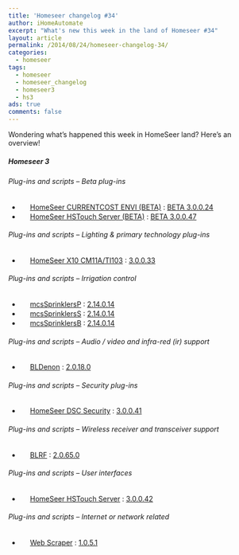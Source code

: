 ```yaml
---
title: 'Homeseer changelog #34'
author: iHomeAutomate
excerpt: "What's new this week in the land of Homeseer #34"
layout: article
permalink: /2014/08/24/homeseer-changelog-34/
categories:
  - homeseer
tags:
  - homeseer
  - homeseer_changelog
  - homeseer3
  - hs3
ads: true
comments: false  
---
```

Wondering what&#8217;s happened this week in HomeSeer land? Here&#8217;s an overview!

##### Homeseer 3

###### Plug-ins and scripts &#8211; Beta plug-ins

  * <img src="http://homeseer.com/updates3/icons/Plug-In.gif" width="16" height="16" /> [HomeSeer CURRENTCOST ENVI (BETA)][1] : [BETA 3.0.0.24][2]
  * <img src="http://homeseer.com/updates3/icons/Plug-In.gif" width="16" height="16" /> [HomeSeer HSTouch Server (BETA)][3] : [BETA 3.0.0.47][4]

###### Plug-ins and scripts &#8211; Lighting & primary technology plug-ins

  * <img src="http://homeseer.com/updates3/icons/Plug-In.gif" width="16" height="16" /> [HomeSeer X10 CM11A/TI103][5] : [3.0.0.33][6]

###### Plug-ins and scripts &#8211; Irrigation control

  * <img src="http://mcsSprinklers.com/SprinklerOn.gif" width="16" height="16" /> [mcsSprinklersP][7] : [2.14.0.14][8]
  * <img src="http://mcsSprinklers.com/SprinklerFail.gif" width="16" height="16" /> [mcsSprinklersS][7] : [2.14.0.14][9]
  * <img src="http://mcsSprinklers.com/SprinklerOff.gif" width="16" height="16" /> [mcsSprinklersB][7] : [2.14.0.14][10]

###### Plug-ins and scripts &#8211; Audio / video and infra-red (ir) support

  * <img src="http://dl.dropbox.com/u/7088674/Homeseer3/BladeLogo.gif" width="16" height="16" /> [BLDenon][11] : [2.0.18.0][12]

###### Plug-ins and scripts &#8211; Security plug-ins

  * <img src="http://homeseer.com/updates3/icons/Plug-In.gif" width="16" height="16" /> [HomeSeer DSC Security][13] : [3.0.0.41][14]

###### Plug-ins and scripts &#8211; Wireless receiver and transceiver support

  * <img src="http://dl.dropbox.com/u/7088674/Homeseer3/BladeLogo.gif" width="16" height="16" /> [BLRF][15] : [2.0.65.0][16]

###### Plug-ins and scripts &#8211; User interfaces

  * <img src="http://homeseer.com/updates3/icons/Plug-In.gif" width="16" height="16" /> [HomeSeer HSTouch Server][3] : [3.0.0.42][17]

###### Plug-ins and scripts &#8211; Internet or network related

  * <img src="http://www.rhusoft.com/downloads/hs3/HSPI_WebScraper.gif" width="16" height="16" /> [Web Scraper][18] : [1.0.5.1][19]

 [1]: http://homeseer.com/updates3/descriptions/CurrentCost.htm
 [2]: http://homeseer.com/updates3/HSPI_CURRENTCOST_3_0_0_24.zip "Download"
 [3]: http://homeseer.com/updates3/descriptions/HSTouch.htm
 [4]: http://homeseer.com/updates3/HSPI_HSTouch_3.0.0.47.zip "Download"
 [5]: http://homeseer.com/updates3/descriptions/X10.htm
 [6]: http://homeseer.com/updates3/HSPI_X10_3_0_0_33.zip "Download"
 [7]: http://mcsSprinklers.com/HSupdater_mcsSprinklers.htm
 [8]: http://mcsSprinklers.com/mcsSprinklersP_2_14_0_14_HS3.zip "Download"
 [9]: http://mcsSprinklers.com/mcsSprinklersS_2_14_0_14_HS3.zip "Download"
 [10]: http://mcsSprinklers.com/mcsSprinklersB_2_14_0_14_HS3.zip "Download"
 [11]: http://dl.dropbox.com/u/7088674/Homeseer3/BLDenon/BLDenon.htm
 [12]: http://dl.dropbox.com/u/7088674/Homeseer3/BLDenon/BLDenon_2-0-18-0.zip "Download"
 [13]: http://store.homeseer.com/store/HomeSeer-DSC-Alarm-Panel-Software-Plug-in-P60.aspx
 [14]: http://homeseer.com/updates3/HSPI_DSC_3_0_0_41.zip "Download"
 [15]: http://dl.dropbox.com/u/7088674/Homeseer3/BLRF/BLRF.htm
 [16]: http://dl.dropbox.com/u/7088674/Homeseer3/BLRF/BLRF_2-0-65-0.zip "Download"
 [17]: http://homeseer.com/updates3/HSPI_HSTouch_3.0.0.42.zip "Download"
 [18]: http://www.rhusoft.com/downloads/hs3/HSPI_WebScraper.htm
 [19]: http://www.rhusoft.com/downloads/hs3/HSPI_WebScraper_1-0-5-1.zip "Download"
